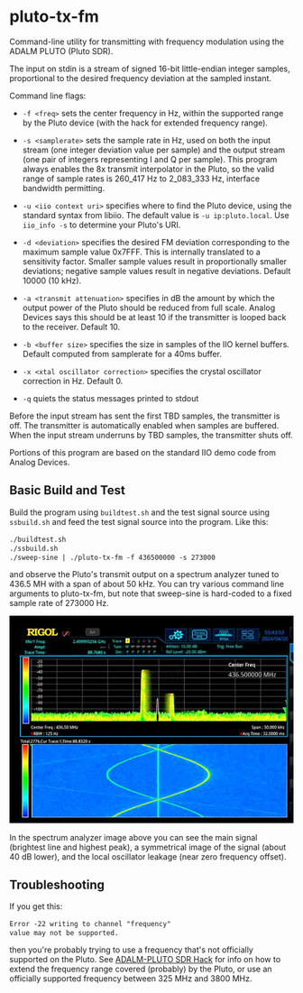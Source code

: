 # pluto-tx-fm

Command-line utility for transmitting with frequency modulation using the ADALM PLUTO (Pluto SDR).

The input on stdin is a stream of signed 16-bit little-endian integer samples, proportional to the desired frequency deviation at the sampled instant.

Command line flags:

* `-f <freq>` sets the center frequency in Hz, within the supported range by the Pluto device (with the hack for extended frequency range).

* `-s <samplerate>` sets the sample rate in Hz, used on both the input stream (one integer deviation value per sample) and the output stream (one pair of integers representing I and Q per sample). This program always enables the 8x transmit interpolator in the Pluto, so the valid range of sample rates is 260_417 Hz to 2_083_333 Hz, interface bandwidth permitting.

* `-u <iio context uri>` specifies where to find the Pluto device, using the standard syntax from libiio. The default value is `-u ip:pluto.local`. Use `iio_info -s` to determine your Pluto's URI.

* `-d <deviation>` specifies the desired FM deviation corresponding to the maximum sample value 0x7FFF. This is internally translated to a sensitivity factor. Smaller sample values result in proportionally smaller deviations; negative sample values result in negative deviations. Default 10000 (10 kHz).

* `-a <transmit attenuation>` specifies in dB the amount by which the output power of the Pluto should be reduced from full scale. Analog Devices says this should be at least 10 if the transmitter is looped back to the receiver. Default 10.

* `-b <buffer size>` specifies the size in samples of the IIO kernel buffers. Default computed from samplerate for a 40ms buffer.

* `-x <xtal oscillator correction>` specifies the crystal oscillator correction in Hz. Default 0.

* `-q` quiets the status messages printed to stdout

Before the input stream has sent the first TBD samples, the transmitter is off. The transmitter is automatically enabled when samples are buffered. When the input stream underruns by TBD samples, the transmitter shuts off.

Portions of this program are based on the standard IIO demo code from Analog Devices.

## Basic Build and Test

Build the program using `buildtest.sh` and the test signal source using `ssbuild.sh` and feed the test signal source into the program. Like this:

```
./buildtest.sh
./ssbuild.sh
./sweep-sine | ./pluto-tx-fm -f 436500000 -s 273000
```
and observe the Pluto's transmit output on a spectrum analyzer tuned to 436.5 MH with a span of about 50 kHz. You can try various command line arguments to pluto-tx-fm, but note that sweep-sine is hard-coded to a fixed sample rate of 273000 Hz.

![Basic test results](basic-test.jpg)

In the spectrum analyzer image above you can see the main signal (brightest line and highest peak), a symmetrical image of the signal (about 40 dB lower), and the local oscillator leakage (near zero frequency offset).
## Troubleshooting

If you get this:
```
Error -22 writing to channel "frequency"
value may not be supported.
```
then you're probably trying to use a frequency that's not officially supported on the Pluto.
See [ADALM-PLUTO SDR Hack](https://www.rtl-sdr.com/adalm-pluto-sdr-hack-tune-70-mhz-to-6-ghz-and-gqrx-install/) for info on how to extend the frequency range covered (probably) by the Pluto, or use an officially supported frequency between 325 MHz and 3800 MHz.